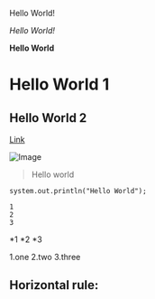 Hello World!

_Hello World!_

**Hello World**

# Hello World 1
## Hello World 2

[Link]([http://a.com](https://github.com/Xil216/cse15l-lab-reports/edit/main/index.md))

![Image](i20.png)

> Hello world

`system.out.println("Hello World");`

```
1
2
3
```

*1
*2
*3

1.one
2.two
3.three

Horizontal rule:
---
